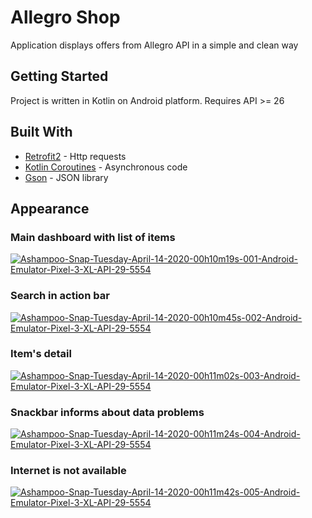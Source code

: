 # Allegro Shop

Application displays offers from Allegro API in a simple and clean way

## Getting Started

Project is written in Kotlin on Android platform. 
Requires API >= 26

## Built With

* [Retrofit2](https://square.github.io/retrofit/) - Http requests
* [Kotlin Coroutines](https://github.com/Kotlin/kotlinx.coroutines) - Asynchronous code 
* [Gson](https://github.com/google/gson) - JSON library 

## Appearance

### Main dashboard with list of items

<a href="https://ibb.co/5Wg0QvG"><img src="https://i.ibb.co/99kDx2c/Ashampoo-Snap-Tuesday-April-14-2020-00h10m19s-001-Android-Emulator-Pixel-3-XL-API-29-5554.png" alt="Ashampoo-Snap-Tuesday-April-14-2020-00h10m19s-001-Android-Emulator-Pixel-3-XL-API-29-5554" border="0"></a>

### Search in action bar
<a href="https://ibb.co/74ZcNjc"><img src="https://i.ibb.co/jRQKZbK/Ashampoo-Snap-Tuesday-April-14-2020-00h10m45s-002-Android-Emulator-Pixel-3-XL-API-29-5554.png" alt="Ashampoo-Snap-Tuesday-April-14-2020-00h10m45s-002-Android-Emulator-Pixel-3-XL-API-29-5554" border="0"></a>

### Item's detail 
<a href="https://ibb.co/tP2wQp0"><img src="https://i.ibb.co/bRvjQ54/Ashampoo-Snap-Tuesday-April-14-2020-00h11m02s-003-Android-Emulator-Pixel-3-XL-API-29-5554.png" alt="Ashampoo-Snap-Tuesday-April-14-2020-00h11m02s-003-Android-Emulator-Pixel-3-XL-API-29-5554" border="0"></a>

### Snackbar informs about data problems 
<a href="https://ibb.co/FhRvwLX"><img src="https://i.ibb.co/vc05P6h/Ashampoo-Snap-Tuesday-April-14-2020-00h11m24s-004-Android-Emulator-Pixel-3-XL-API-29-5554.png" alt="Ashampoo-Snap-Tuesday-April-14-2020-00h11m24s-004-Android-Emulator-Pixel-3-XL-API-29-5554" border="0"></a>

### Internet is not available
<a href="https://ibb.co/4f4qqPq"><img src="https://i.ibb.co/N3WvvZv/Ashampoo-Snap-Tuesday-April-14-2020-00h11m42s-005-Android-Emulator-Pixel-3-XL-API-29-5554.png" alt="Ashampoo-Snap-Tuesday-April-14-2020-00h11m42s-005-Android-Emulator-Pixel-3-XL-API-29-5554" border="0"></a>

